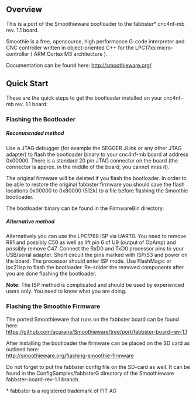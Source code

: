 
## Overview

This is a port of the Smoothieware bootloader to the fabbster* cnc4nf-mb rev. 1.1 board.

Smoothie is a free, opensource, high performance G-code interpreter and CNC controller written in object-oriented C++ for the LPC17xx micro-controller ( ARM Cortex M3 architecture ).

Documentation can be found here: http://smoothieware.org/

## Quick Start

These are the quick steps to get the bootloader installed on your cnc4nf-mb rev. 1.1 board:

### Flashing the Bootloader

##### Recommended method
Use a JTAG debugger (for example the SEGGER JLink or any other JTAG adapter) to flash the bootloader binary to your cnc4nf-mb board at address 0x00000. There is a standard 20 pin JTAG connector on the board (the connector is approx. in the middle of the board, you cannot miss it).

The original firmware will be deleted if you flash the bootloader. In order to be able to restore the original fabbster firmware you should save the flash locations 0x00000 to 0x80000 (512k) to a file before flashing the Smoothie bootloader.

The bootloader binary can be found in the FirmwareBin directory.

##### Alternative method
Alternatively you can use the LPC1768 ISP via UART0. You need to remove R91 and possibly C50 as well as lift pin 6 of U9 (output of OpAmp) and possibly remove C47. Connect the RxD0 and TxD0 processor pins to your USB/serial adapter. Short circuit the pins marked with ISP/S3 and power on the board. The processor should enter ISP mode. Use FlashMagic or lpc21isp to flash the bootloader. Re-solder the removed components after you are done flashing the bootloader.

**Note:** The ISP method is complicated and should be used by experienced users only. You need to know what you are doing.
  
### Flashing the Smoothie Firmware

The ported Smoothieware that runs on the fabbster board can be found here:  
https://github.com/acurana/Smoothieware/tree/port/fabbster-board-rev-1.1

After installing the bootloader the firmware can be placed on the SD card as outlined here:  
http://smoothieware.org/flashing-smoothie-firmware

Do not forget to put the fabbster config file on the SD-card as well. It can be found in the ConfigSamples/fabbsterG directory of the Smoothieware fabbster-board-rev-1.1 branch.


\* fabbster is a registered trademark of FIT AG